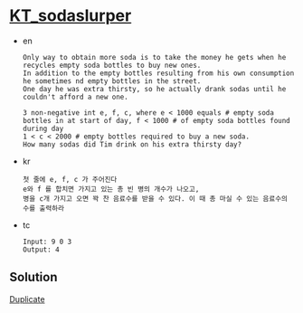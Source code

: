 # [KT_sodaslurper](https://open.kattis.com/problems/sodaslurper)

* en

  ```en
  Only way to obtain more soda is to take the money he gets when he recycles empty soda bottles to buy new ones.
  In addition to the empty bottles resulting from his own consumption he sometimes nd empty bottles in the street.
  One day he was extra thirsty, so he actually drank sodas until he couldn't afford a new one.

  3 non-negative int e, f, c, where e < 1000 equals # empty soda bottles in at start of day, f < 1000 # of empty soda bottles found during day
  1 < c < 2000 # empty bottles required to buy a new soda.
  How many sodas did Tim drink on his extra thirsty day?
  ```

* kr

  ```kr
  첫 줄에 e, f, c 가 주어진다
  e와 f 를 합치면 가지고 있는 총 빈 병의 개수가 나오고,
  병을 c개 가지고 오면 꽉 찬 음료수를 받을 수 있다. 이 때 총 마실 수 있는 음료수의 수를 출력하라
  ```

* tc

  ```tc
  Input: 9 0 3
  Output: 4
  ```

## Solution

[Duplicate](./BJ_5032.md)
